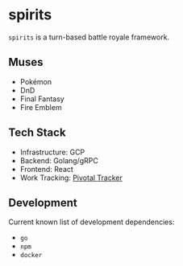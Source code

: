 # spirits

`spirits` is a turn-based battle royale framework.

## Muses

* Pokémon
* DnD
* Final Fantasy
* Fire Emblem

## Tech Stack

* Infrastructure: GCP
* Backend: Golang/gRPC
* Frontend: React
* Work Tracking: [Pivotal Tracker](https://www.pivotaltracker.com/n/projects/2556075)

## Development

Current known list of development dependencies:
* `go`
* `npm`
* `docker`
